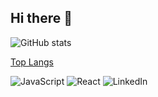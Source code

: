 ## Hi there 👋

![GitHub stats](https://github-readme-stats.vercel.app/api?username=ribshow&show_icons=true&theme=dracula)

[Top Langs](https://github-readme-stats.vercel.app/api/top-langs/?username=ribshow&layout=compact&theme=dracula)

![JavaScript](https://img.shields.io/badge/-JavaScript-black?style=flat-square&logo=javascript)
![React](https://img.shields.io/badge/-React-black?style=flat-square&logo=react)
![LinkedIn](https://img.shields.io/badge/-LinkedIn-blue?style=flat-square&logo=linkedin)

<!--
**ribshow/ribshow** is a ✨ _special_ ✨ repository because its `README.md` (this file) appears on your GitHub profile.

Here are some ideas to get you started:

- 🔭 I’m currently working on ...
- 🌱 I’m currently learning ...
- 👯 I’m looking to collaborate on ...
- 🤔 I’m looking for help with ...
- 💬 Ask me about ...
- 📫 How to reach me: ...
- 😄 Pronouns: ...
- ⚡ Fun fact: ...
-->
